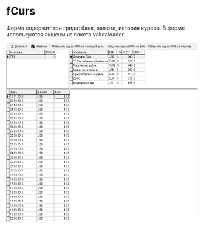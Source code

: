 # fCurs

 Форма содержит три грида: банк, валюта, история курсов. В форме используются экшены из пакета valutaloader.

![](../../../.gitbook/assets/fcurs.png)

